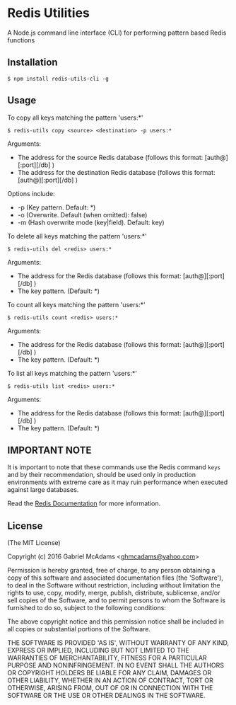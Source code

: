 Redis Utilities
===============

A Node.js command line interface (CLI) for performing pattern based Redis functions

## Installation

    $ npm install redis-utils-cli -g

## Usage

To copy all keys matching the pattern 'users:*'

    $ redis-utils copy <source> <destination> -p users:*

Arguments:

 - <source>       The address for the source Redis database (follows this format: [auth@]<hostname>[:port][/db] )
 - <destination>  The address for the destination Redis database (follows this format: [auth@]<hostname>[:port][/db] )

Options include:

 - -p <pattern> (Key pattern. Default: *)
 - -o           (Overwrite. Default (when omitted): false)
 - -m <mode>    (Hash overwrite mode (key|field). Default: key)


To delete all keys matching the pattern 'users:*'

    $ redis-utils del <redis> users:*

Arguments:

 - <redis>    The address for the Redis database (follows this format: [auth@]<hostname>[:port][/db] )
 - <pattern>  The key pattern. (Default: *)


To count all keys matching the pattern 'users:*'

    $ redis-utils count <redis> users:*

Arguments:

 - <redis>    The address for the Redis database (follows this format: [auth@]<hostname>[:port][/db] )
 - <pattern>  The key pattern. (Default: *)


To list all keys matching the pattern 'users:*'

    $ redis-utils list <redis> users:*

Arguments:

 - <redis>    The address for the Redis database (follows this format: [auth@]<hostname>[:port][/db] )
 - <pattern>  The key pattern. (Default: *)

	

## IMPORTANT NOTE

It is important to note that these commands use the Redis command `keys` and
by their recommendation, should be used only in production environments with extreme
care as it may ruin performance when executed against large databases.

Read the [Redis Documentation](http://redis.io/commands/keys) for more information.

## License

(The MIT License)

Copyright (c) 2016 Gabriel McAdams &lt;ghmcadams@yahoo.com&gt;

Permission is hereby granted, free of charge, to any person obtaining
a copy of this software and associated documentation files (the
'Software'), to deal in the Software without restriction, including
without limitation the rights to use, copy, modify, merge, publish,
distribute, sublicense, and/or sell copies of the Software, and to
permit persons to whom the Software is furnished to do so, subject to
the following conditions:

The above copyright notice and this permission notice shall be
included in all copies or substantial portions of the Software.

THE SOFTWARE IS PROVIDED 'AS IS', WITHOUT WARRANTY OF ANY KIND,
EXPRESS OR IMPLIED, INCLUDING BUT NOT LIMITED TO THE WARRANTIES OF
MERCHANTABILITY, FITNESS FOR A PARTICULAR PURPOSE AND NONINFRINGEMENT.
IN NO EVENT SHALL THE AUTHORS OR COPYRIGHT HOLDERS BE LIABLE FOR ANY
CLAIM, DAMAGES OR OTHER LIABILITY, WHETHER IN AN ACTION OF CONTRACT,
TORT OR OTHERWISE, ARISING FROM, OUT OF OR IN CONNECTION WITH THE
SOFTWARE OR THE USE OR OTHER DEALINGS IN THE SOFTWARE.
